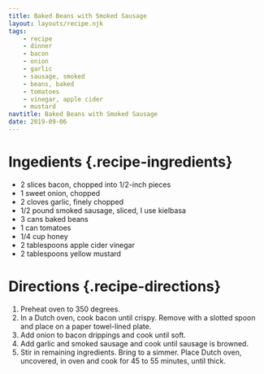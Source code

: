 ```yaml
---
title: Baked Beans with Smoked Sausage
layout: layouts/recipe.njk
tags:
    - recipe
    - dinner
    - bacon
    - onion
    - garlic
    - sausage, smoked
    - beans, baked
    - tomatoes
    - vinegar, apple cider
    - mustard
navtitle: Baked Beans with Smoked Sausage
date: 2019-09-06
---
```

# Ingedients {.recipe-ingredients}

* 2 slices bacon, chopped into 1/2-inch pieces
* 1 sweet onion, chopped
* 2 cloves garlic, finely chopped
* 1/2 pound smoked sausage, sliced, I use kielbasa
* 3 cans baked beans
* 1 can tomatoes
* 1/4 cup honey
* 2 tablespoons apple cider vinegar
* 2 tablespoons yellow mustard

# Directions {.recipe-directions}

1. Preheat oven to 350 degrees.
2. In a Dutch oven, cook bacon until crispy. Remove with a slotted spoon and place on a paper towel-lined plate.
3. Add onion to bacon drippings and cook until soft.
4. Add garlic and smoked sausage and cook until sausage is browned.
5. Stir in remaining ingredients. Bring to a simmer. Place Dutch oven, uncovered, in oven and cook for 45 to 55 minutes, until thick.
